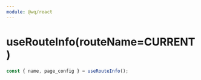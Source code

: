 ```yaml
---
module: @wq/react
---
```


# useRouteInfo(routeName=CURRENT)


```js
const { name, page_config } = useRouteInfo();
```
